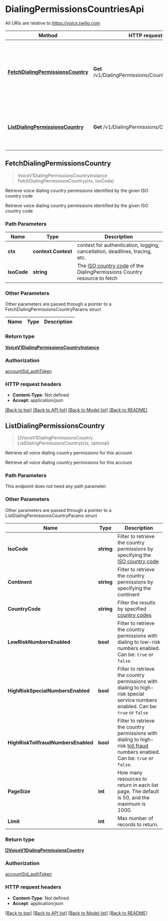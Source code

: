 # DialingPermissionsCountriesApi

All URIs are relative to *https://voice.twilio.com*

Method | HTTP request | Description
------------- | ------------- | -------------
[**FetchDialingPermissionsCountry**](DialingPermissionsCountriesApi.md#FetchDialingPermissionsCountry) | **Get** /v1/DialingPermissions/Countries/{IsoCode} | Retrieve voice dialing country permissions identified by the given ISO country code
[**ListDialingPermissionsCountry**](DialingPermissionsCountriesApi.md#ListDialingPermissionsCountry) | **Get** /v1/DialingPermissions/Countries | Retrieve all voice dialing country permissions for this account



## FetchDialingPermissionsCountry

> VoiceV1DialingPermissionsCountryInstance FetchDialingPermissionsCountry(ctx, IsoCode)

Retrieve voice dialing country permissions identified by the given ISO country code

Retrieve voice dialing country permissions identified by the given ISO country code

### Path Parameters


Name | Type | Description
------------- | ------------- | -------------
**ctx** | **context.Context** | context for authentication, logging, cancellation, deadlines, tracing, etc.
**IsoCode** | **string** | The [ISO country code](https://en.wikipedia.org/wiki/ISO_3166-1_alpha-2) of the DialingPermissions Country resource to fetch

### Other Parameters

Other parameters are passed through a pointer to a FetchDialingPermissionsCountryParams struct


Name | Type | Description
------------- | ------------- | -------------

### Return type

[**VoiceV1DialingPermissionsCountryInstance**](VoiceV1DialingPermissionsCountryInstance.md)

### Authorization

[accountSid_authToken](../README.md#accountSid_authToken)

### HTTP request headers

- **Content-Type**: Not defined
- **Accept**: application/json

[[Back to top]](#) [[Back to API list]](../README.md#documentation-for-api-endpoints)
[[Back to Model list]](../README.md#documentation-for-models)
[[Back to README]](../README.md)


## ListDialingPermissionsCountry

> []VoiceV1DialingPermissionsCountry ListDialingPermissionsCountry(ctx, optional)

Retrieve all voice dialing country permissions for this account

Retrieve all voice dialing country permissions for this account

### Path Parameters

This endpoint does not need any path parameter.

### Other Parameters

Other parameters are passed through a pointer to a ListDialingPermissionsCountryParams struct


Name | Type | Description
------------- | ------------- | -------------
**IsoCode** | **string** | Filter to retrieve the country permissions by specifying the [ISO country code](https://en.wikipedia.org/wiki/ISO_3166-1_alpha-2)
**Continent** | **string** | Filter to retrieve the country permissions by specifying the continent
**CountryCode** | **string** | Filter the results by specified [country codes](https://www.itu.int/itudoc/itu-t/ob-lists/icc/e164_763.html)
**LowRiskNumbersEnabled** | **bool** | Filter to retrieve the country permissions with dialing to low-risk numbers enabled. Can be: `true` or `false`.
**HighRiskSpecialNumbersEnabled** | **bool** | Filter to retrieve the country permissions with dialing to high-risk special service numbers enabled. Can be: `true` or `false`
**HighRiskTollfraudNumbersEnabled** | **bool** | Filter to retrieve the country permissions with dialing to high-risk [toll fraud](https://www.twilio.com/blog/how-to-protect-your-account-from-toll-fraud-with-voice-dialing-geo-permissions-html) numbers enabled. Can be: `true` or `false`.
**PageSize** | **int** | How many resources to return in each list page. The default is 50, and the maximum is 1000.
**Limit** | **int** | Max number of records to return.

### Return type

[**[]VoiceV1DialingPermissionsCountry**](VoiceV1DialingPermissionsCountry.md)

### Authorization

[accountSid_authToken](../README.md#accountSid_authToken)

### HTTP request headers

- **Content-Type**: Not defined
- **Accept**: application/json

[[Back to top]](#) [[Back to API list]](../README.md#documentation-for-api-endpoints)
[[Back to Model list]](../README.md#documentation-for-models)
[[Back to README]](../README.md)


